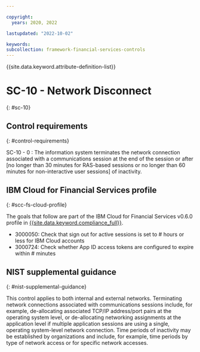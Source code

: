```yaml
---

copyright:
  years: 2020, 2022

lastupdated: "2022-10-02"

keywords: 
subcollection: framework-financial-services-controls
---
```


{{site.data.keyword.attribute-definition-list}}

               
# SC-10 - Network Disconnect
{: #sc-10}

## Control requirements
{: #control-requirements}

SC-10 - 0
    : The information system terminates the network connection associated with a communications session at the end of the session or after [no longer than 30 minutes for RAS-based sessions or no longer than 60 minutes for non-interactive user sessions] of inactivity.

## IBM Cloud for Financial Services profile
{: #scc-fs-cloud-profile}

The goals that follow are part of the IBM Cloud for Financial Services v0.6.0 profile in [{{site.data.keyword.compliance_full}}](/docs/security-compliance?topic=security-compliance-getting-started).

- 3000050: Check that sign out for active sessions is set to # hours or less for IBM Cloud accounts 
- 3000724: Check whether App ID access tokens are configured to expire within # minutes

## NIST supplemental guidance
{: #nist-supplemental-guidance}

This control applies to both internal and external networks. Terminating network connections associated with communications sessions include, for example, de-allocating associated TCP/IP address/port pairs at the operating system level, or de-allocating networking assignments at the application level if multiple application sessions are using a single, operating system-level network connection. Time periods of inactivity may be established by organizations and include, for example, time periods by type of network access or for specific network accesses.



